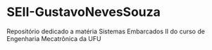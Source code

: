 # SEII-GustavoNevesSouza
Repositório dedicado a matéria Sistemas Embarcados II do curso de Engenharia Mecatrônica da UFU

